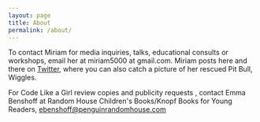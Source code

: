 ```yaml
---
layout: page
title: About
permalink: /about/
---
```


To contact Miriam for media inquiries, talks, educational consults or workshops, email her at miriam5000 at gmail.com. Miriam posts here and there on [Twitter](https://twitter.com/MiriamPeskowitz), where you can also catch a picture of her rescued Pit Bull, Wiggles. 

For Code Like a Girl review copies and publicity requests , contact Emma Benshoff at Random House Children's Books/Knopf Books for Young Readers, ebenshoff@penguinrandomhouse.com 

<!-- change this to a link email  -->
